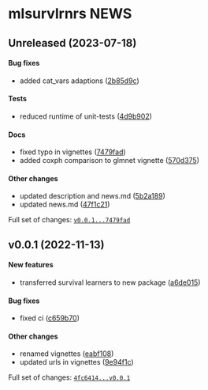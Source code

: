 # mlsurvlrnrs NEWS

## Unreleased (2023-07-18)

#### Bug fixes

-   added cat\_vars adaptions
    ([2b85d9c](https://github.com/kapsner/mlsurvlrnrs/tree/2b85d9c2535c274d892121a7a7dbe29d27ca8431))

#### Tests

-   reduced runtime of unit-tests
    ([4d9b902](https://github.com/kapsner/mlsurvlrnrs/tree/4d9b9026d328bb52d86b8c568e587b99ce40319f))

#### Docs

-   fixed typo in vignettes
    ([7479fad](https://github.com/kapsner/mlsurvlrnrs/tree/7479fad1f53702102bff8d6e896b5a32b566da2c))
-   added coxph comparison to glmnet vignette
    ([570d375](https://github.com/kapsner/mlsurvlrnrs/tree/570d3758b6934fd1e87f9c93291af6ae7965d51a))

#### Other changes

-   updated description and news.md
    ([5b2a189](https://github.com/kapsner/mlsurvlrnrs/tree/5b2a189258449e19bf1132cea57d69c56462acb4))
-   updated news.md
    ([47f1c21](https://github.com/kapsner/mlsurvlrnrs/tree/47f1c21f0bf91eba432dec35671411fab24bd4d0))

Full set of changes:
[`v0.0.1...7479fad`](https://github.com/kapsner/mlsurvlrnrs/compare/v0.0.1...7479fad)

## v0.0.1 (2022-11-13)

#### New features

-   transferred survival learners to new package
    ([a6de015](https://github.com/kapsner/mlsurvlrnrs/tree/a6de015f165d11be49859b5b99bab71b4163b324))

#### Bug fixes

-   fixed ci
    ([c659b70](https://github.com/kapsner/mlsurvlrnrs/tree/c659b70458f88c36ede5b390b6184a5555d96a53))

#### Other changes

-   renamed vignettes
    ([eabf108](https://github.com/kapsner/mlsurvlrnrs/tree/eabf108b05680f9e55e2657c445ed877ad7ddbe8))
-   updated urls in vignettes
    ([9e94f1c](https://github.com/kapsner/mlsurvlrnrs/tree/9e94f1c35e663e5bdfe98867c562c26603c3a6d5))

Full set of changes:
[`4fc6414...v0.0.1`](https://github.com/kapsner/mlsurvlrnrs/compare/4fc6414...v0.0.1)

